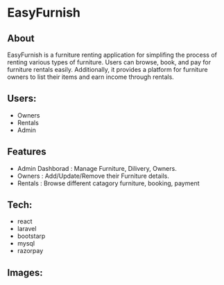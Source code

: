 
# EasyFurnish

## About

EasyFurnish is a furniture renting application for simplifing the process of renting various types of furniture. Users can browse, book, and pay for furniture rentals easily. Additionally, it provides a platform for furniture owners to list their items and earn income through rentals.

## Users:
- Owners
- Rentals
- Admin

## Features
- Admin Dashborad : Manage Furniture, Dilivery, Owners.
- Owners : Add/Update/Remove their Furniture details.
- Rentals : Browse different catagory furniture, booking, payment

## Tech:
- react
- laravel
- bootstarp
- mysql
- razorpay


## Images:


